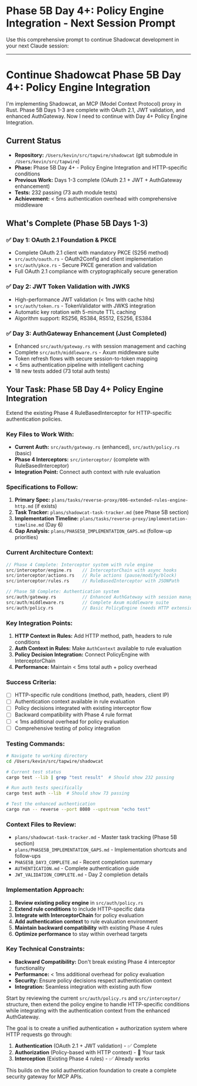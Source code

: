 # Phase 5B Day 4+: Policy Engine Integration - Next Session Prompt

Use this comprehensive prompt to continue Shadowcat development in your next Claude session:

---

# Continue Shadowcat Phase 5B Day 4+: Policy Engine Integration

I'm implementing Shadowcat, an MCP (Model Context Protocol) proxy in Rust. Phase 5B Days 1-3 are complete with OAuth 2.1, JWT validation, and enhanced AuthGateway. Now I need to continue with Day 4+ Policy Engine Integration.

## Current Status
- **Repository:** `/Users/kevin/src/tapwire/shadowcat` (git submodule in `/Users/kevin/src/tapwire`)
- **Phase:** Phase 5B Day 4+ - Policy Engine Integration and HTTP-specific conditions
- **Previous Work:** Days 1-3 complete (OAuth 2.1 + JWT + AuthGateway enhancement)
- **Tests:** 232 passing (73 auth module tests)
- **Achievement:** < 5ms authentication overhead with comprehensive middleware

## What's Complete (Phase 5B Days 1-3)

### ✅ Day 1: OAuth 2.1 Foundation & PKCE
- Complete OAuth 2.1 client with mandatory PKCE (S256 method)
- `src/auth/oauth.rs` - OAuth2Config and client implementation
- `src/auth/pkce.rs` - Secure PKCE generation and validation
- Full OAuth 2.1 compliance with cryptographically secure generation

### ✅ Day 2: JWT Token Validation with JWKS
- High-performance JWT validation (< 1ms with cache hits)
- `src/auth/token.rs` - TokenValidator with JWKS integration
- Automatic key rotation with 5-minute TTL caching
- Algorithm support: RS256, RS384, RS512, ES256, ES384

### ✅ Day 3: AuthGateway Enhancement (Just Completed)
- Enhanced `src/auth/gateway.rs` with session management and caching
- Complete `src/auth/middleware.rs` - Axum middleware suite
- Token refresh flows with secure session-to-token mapping
- < 5ms authentication pipeline with intelligent caching
- 18 new tests added (73 total auth tests)

## Your Task: Phase 5B Day 4+ Policy Engine Integration

Extend the existing Phase 4 RuleBasedInterceptor for HTTP-specific authentication policies.

### Key Files to Work With:
- **Current Auth:** `src/auth/gateway.rs` (enhanced), `src/auth/policy.rs` (basic)
- **Phase 4 Interceptors:** `src/interceptor/` (complete with RuleBasedInterceptor)
- **Integration Point:** Connect auth context with rule evaluation

### Specifications to Follow:
1. **Primary Spec:** `plans/tasks/reverse-proxy/006-extended-rules-engine-http.md` (if exists)
2. **Task Tracker:** `plans/shadowcat-task-tracker.md` (see Phase 5B section)
3. **Implementation Timeline:** `plans/tasks/reverse-proxy/implementation-timeline.md` (Day 6)
4. **Gap Analysis:** `plans/PHASE5B_IMPLEMENTATION_GAPS.md` (follow-up priorities)

### Current Architecture Context:
```rust
// Phase 4 Complete: Interceptor system with rule engine
src/interceptor/engine.rs    // InterceptorChain with async hooks  
src/interceptor/actions.rs   // Rule actions (pause/modify/block)
src/interceptor/rules.rs     // RuleBasedInterceptor with JSONPath

// Phase 5B Complete: Authentication system
src/auth/gateway.rs          // Enhanced AuthGateway with session management
src/auth/middleware.rs       // Complete Axum middleware suite
src/auth/policy.rs           // Basic PolicyEngine (needs HTTP extension)
```

### Key Integration Points:
1. **HTTP Context in Rules:** Add HTTP method, path, headers to rule conditions
2. **Auth Context in Rules:** Make `AuthContext` available to rule evaluation
3. **Policy Decision Integration:** Connect PolicyEngine with InterceptorChain
4. **Performance:** Maintain < 5ms total auth + policy overhead

### Success Criteria:
- [ ] HTTP-specific rule conditions (method, path, headers, client IP)
- [ ] Authentication context available in rule evaluation
- [ ] Policy decisions integrated with existing interceptor flow
- [ ] Backward compatibility with Phase 4 rule format
- [ ] < 1ms additional overhead for policy evaluation
- [ ] Comprehensive testing of policy integration

### Testing Commands:
```bash
# Navigate to working directory
cd /Users/kevin/src/tapwire/shadowcat

# Current test status
cargo test --lib | grep "test result"  # Should show 232 passing

# Run auth tests specifically  
cargo test auth --lib  # Should show 73 passing

# Test the enhanced authentication
cargo run -- reverse --port 8080 --upstream "echo test"
```

### Context Files to Review:
- `plans/shadowcat-task-tracker.md` - Master task tracking (Phase 5B section)
- `plans/PHASE5B_IMPLEMENTATION_GAPS.md` - Implementation shortcuts and follow-ups
- `PHASE5B_DAY3_COMPLETE.md` - Recent completion summary
- `AUTHENTICATION.md` - Complete authentication guide
- `JWT_VALIDATION_COMPLETE.md` - Day 2 completion details

### Implementation Approach:
1. **Review existing policy engine** in `src/auth/policy.rs`
2. **Extend rule conditions** to include HTTP-specific data
3. **Integrate with InterceptorChain** for policy evaluation
4. **Add authentication context** to rule evaluation environment
5. **Maintain backward compatibility** with existing Phase 4 rules
6. **Optimize performance** to stay within overhead targets

### Key Technical Constraints:
- **Backward Compatibility:** Don't break existing Phase 4 interceptor functionality
- **Performance:** < 1ms additional overhead for policy evaluation
- **Security:** Ensure policy decisions respect authentication context
- **Integration:** Seamless integration with existing auth flow

Start by reviewing the current `src/auth/policy.rs` and `src/interceptor/` structure, then extend the policy engine to handle HTTP-specific conditions while integrating with the authentication context from the enhanced AuthGateway.

The goal is to create a unified authentication + authorization system where HTTP requests go through:
1. **Authentication** (OAuth 2.1 + JWT validation) - ✅ Complete
2. **Authorization** (Policy-based with HTTP context) - 🎯 Your task
3. **Interception** (Existing Phase 4 rules) - ✅ Already works

This builds on the solid authentication foundation to create a complete security gateway for MCP APIs.
